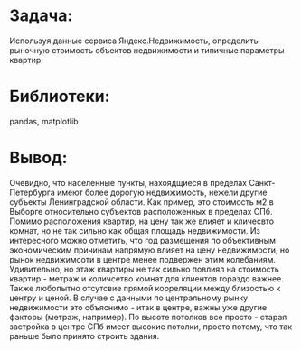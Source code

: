 # Задача:
Используя данные сервиса Яндекс.Недвижимость, определить рыночную стоимость объектов недвижимости и типичные параметры квартир

# Библиотеки:
pandas, matplotlib

# Вывод:
Очевидно, что населенные пункты, нахоядщиеся в пределах Санкт-Петербурга имеют более дорогую недвижимость, нежели другие субъекты Ленинградской области. Как пример, это стоимость м2 в Выборге относительно субъектов расположенных в пределах СПб. Помимо расположения квартир, на цену так же влияет и кличесвто комнат, но не так сильно как общая площадь недвижимости. Из интересного можно отметить, что год размещения по объективным экономическим причинам напрямую влияет на цену недвижимости, но рынок недвижимсоти в центре менее подвержен этим колебаниям. Удивительно, но этаж квартиры не так сильно повлиял на стоимость квартир - метраж и количсетво комнат для клиентов гораздо важнее. Также любопытно отсутсвие прямой корреляции между близостью к центру и ценой. В случае с данными по центральному рынку недвижимости это объяснимо - итак в центре, важны уже другие факторы (метраж, например). По высоте потолков все просто - старая застройка в центре СПб имеет высокие потолки, просто потому, что так раньше было принято строить здания.
